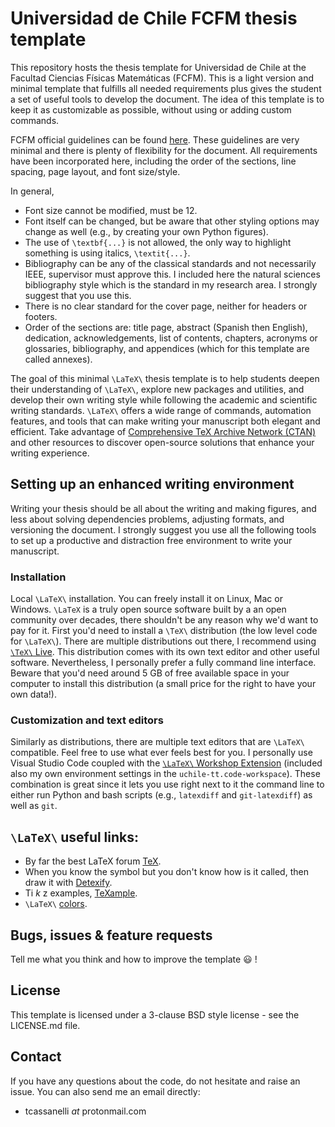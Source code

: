 # Universidad de Chile FCFM thesis template

This repository hosts the thesis template for Universidad de Chile at the Facultad Ciencias Físicas Matemáticas (FCFM). This is a light version and minimal template that fulfills all needed requirements plus gives the student a set of useful tools to develop the document. The idea of this template is to keep it as customizable as possible, without using or adding custom commands.  

FCFM official guidelines can be found [here](https://repositorio.uchile.cl/handle/2250/185276). These guidelines are very minimal and there is plenty of flexibility for the document. All requirements have been incorporated here, including the order of the sections, line spacing, page layout, and font size/style.

In general,
- Font size cannot be modified, must be 12.
- Font itself can be changed, but be aware that other styling options may change as well (e.g., by creating your own Python figures).
- The use of `\textbf{...}` is not allowed, the only way to highlight something is using italics, `\textit{...}`.
- Bibliography can be any of the classical standards and not necessarily IEEE, supervisor must approve this. I included here the natural sciences bibliography style which is the standard in my research area. I strongly suggest that you use this.
- There is no clear standard for the cover page, neither for headers or footers.
- Order of the sections are: title page, abstract (Spanish then English), dedication, acknowledgements, list of contents, chapters, acronyms or glossaries, bibliography, and appendices (which for this template are called annexes).

The goal of this minimal `\LaTeX\` thesis template is to help students deepen their understanding of `\LaTeX\`, explore new packages and utilities, and develop their own writing style while following the academic and scientific writing standards. `\LaTeX\` offers a wide range of commands, automation features, and tools that can make writing your manuscript both elegant and efficient. Take advantage of [Comprehensive TeX Archive Network (CTAN)](https://ctan.org) and other resources to discover open-source solutions that enhance your writing experience.

## Setting up an enhanced writing environment

Writing your thesis should be all about the writing and making figures, and less about solving dependencies problems, adjusting formats, and versioning the document. I strongly suggest you use all the following tools to set up a productive and distraction free environment to write your manuscript.

### Installation

Local `\LaTeX\` installation. You can freely install it on Linux, Mac or Windows. `\LaTeX` is a truly open source software built by a an open community over decades, there shouldn't be any reason why we'd want to pay for it. First you'd need to install a `\TeX\` distribution (the low level code for `\LaTeX\`). There are multiple distributions out there, I recommend using [`\TeX\` Live](https://tug.org/texlive/). This distribution comes with its own text editor and other useful software. Nevertheless, I personally prefer a fully command line interface. Beware that you'd need around 5 GB of free available space in your computer to install this distribution (a small price for the right to have your own data!).

### Customization and text editors

Similarly as distributions, there are multiple text editors that are `\LaTeX\` compatible. Feel free to use what ever feels best for you. I personally use Visual Studio Code coupled with the [`\LaTeX\` Workshop Extension](https://github.com/James-Yu/LaTeX-Workshop) (included also my own environment settings in the `uchile-tt.code-workspace`). These combination is great since it lets you use right next to it the command line to either run Python and bash scripts (e.g., `latexdiff` and `git-latexdiff`) as well as `git`.

## `\LaTeX\` useful links:

- By far the best LaTeX forum [TeX](https://tex.stackexchange.com).
- When you know the symbol but you don't know how is it called, then draw it with [Detexify](http://detexify.kirelabs.org/).
- Ti _k_ z examples, [TeXample](http://www.texample.net/).
- `\LaTeX\` [colors](http://latexcolor.com).

## Bugs, issues & feature requests

Tell me what you think and how to improve the template :smiley: !

## License

This template is licensed under a 3-clause BSD style license - see the LICENSE.md file.

## Contact

If you have any questions about the code, do not hesitate and raise an issue. You can also send me an email directly:

* tcassanelli _at_ protonmail.com
